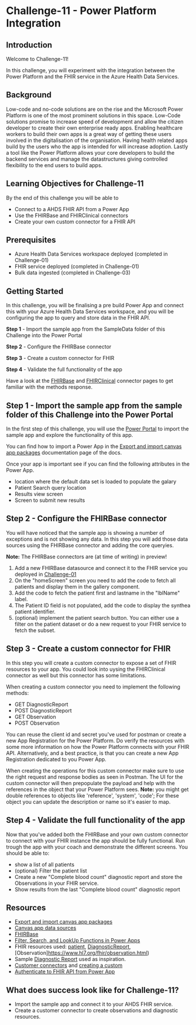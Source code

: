 # Challenge-11 - Power Platform Integration

## Introduction

Welcome to Challenge-11!

In this challenge, you will experiment with the integration between the Power Platform and the FHIR service in the Azure Health Data Services.

## Background

Low-code and no-code solutions are on the rise and the Microsoft Power Platform is one of the most prominent solutions in this space. Low-Code solutions promise to increase speed of development and allow the citizen developer to create their own enterprise ready apps.
Enabling healthcare workers to build their own apps is a great way of getting these users involved in the digitalisation of the organisation.
Having health related apps build by the users who the app is intended for will increase adoption.
Lastly a tool like the Power Platform allows your core developers to build the backend services and manage the datastructures giving controlled flexibility to the end users to build apps.


## Learning Objectives for Challenge-11
By the end of this challenge you will be able to

- Connect to a AHDS FHIR API from a Power App
- Use the FHIRBase and FHIRClinical connectors
- Create your own custom connector for a FHIR API


## Prerequisites 
+ Azure Health Data Services workspace deployed (completed in Challenge-01)
+ FHIR service deployed (completed in Challenge-01) 
+ Bulk data ingested (completed in Challenge-03)

## Getting Started 
In this challenge, you will be finalising a pre build Power App and connect this with your Azure Health Data Services workspace, and you will be configuring the app to query and store data in the FHIR API.

**Step 1** - Import the sample app from the SampleData folder of this Challenge into the Power Portal

**Step 2** - Configure the FHIRBase connector

**Step 3** - Create a custom connector for FHIR

**Step 4** - Validate the full functionality of the app  


Have a look at the [FHIRBase](https://docs.microsoft.com/en-us/connectors/fhirbase/) and [FHIRClinical](https://docs.microsoft.com/en-us/connectors/fhirclinical/) connector pages to get familiar with the methods response.

## Step 1 - Import the sample app from the sample folder of this Challenge into the Power Portal
In the first step of this challenge, you will use the [Power Portal](https://make.powerapps.com/) to import the sample app and explore the functionality of this app.

You can find how to import a Power App in the [Export and import canvas app packages](https://docs.microsoft.com/en-us/power-apps/maker/canvas-apps/export-import-app) documentation page of the docs.

Once your app is important see if you can find the following attributes in the Power App.
- location where the default data set is loaded to populate the galary
- Patient Search query location
- Results view screen
- Screen to submit new results

## Step 2 - Configure the FHIRBase connector
You will have noticed that the sample app is showing a number of exceptions and is not showing any data. In this step you will add those data sources using the FHIRBase connector and adding the core queryies.

**Note:** The FHIRBase connectors are (at time of writing) in preview!

1. Add a new FHIRBase datasource and connect it to the FHIR service you deployed in [Challenge-01](<../Challenge-01 - Deploy AHDS workspace and FHIR service/Readme.md>)
2. On the "homeScreen" screen you need to add the code to fetch all patients and display them in the gallery component.
3. Add the code to fetch the patient first and lastname in the "lblName" label. 
4. The Patient ID field is not populated, add the code to display the synthea patient identifier. 
5. (optional) implement the patient search button. You can either use a filter on the patient dataset or do a new request to your FHIR service to fetch the subset.


## Step 3 - Create a custom connector for FHIR

In this step you will create a custom connector to expose a set of FHIR resources to your app.
You could look into uysing the FHIRClinical connector as well but this connector has some limitations.

When creating a custom connector you need to implement the following methods:
- GET DiagnosticReport
- POST DiagnosticReport
- GET Observation
- POST Observation

You can reuse the client id and secret you've used for postman or create a new App Registration for the Power Platform.
Do verify the resources with some more information on how the Power Platform connects with your FHIR API.
Alternatively, and a best practice, is that you can create a new App Registration dedicated to you Power App.

When creating the operations for this custom connector make sure to use the right request and response bodies as seen in Postman.
The UI for the custom connector will then prepopulate the payload and help with the references in the object that your Power Platform sees.
**Note:** you might get double references to objects like 'reference', 'system', 'code'; For these object you can update the description or name so it's easier to map.


## Step 4 - Validate the full functionality of the app

Now that you've added both the FHIRBase and your own custom connector to connect with your FHIR instance the app should be fully functional.
Run trough the app with your coach and demonstrate the different screens.
You should be able to:
- show a list of all patients
- (optional) Filter the patient list
- Create a new "Complete blood count" diagnostic report and store the Observations in your FHIR service.
- Show results from the last "Complete blood count" diagnostic report


## Resources
- [Export and import canvas app packages](https://docs.microsoft.com/en-us/power-apps/maker/canvas-apps/export-import-app)
- [Canvas app data sources](https://docs.microsoft.com/en-us/power-apps/maker/canvas-apps/working-with-data-sources)
- [FHIRBase](https://docs.microsoft.com/en-us/connectors/fhirbase/)
- [Filter, Search, and LookUp Functions in Power Apps](https://docs.microsoft.com/en-us/power-platform/power-fx/reference/function-filter-lookup)
- FHIR resources used: [patient](https://www.hl7.org/fhir/patient.html), [DiagnosticReport](https://www.hl7.org/fhir/diagnosticreport.html), [Observation]https://www.hl7.org/fhir/observation.html) 
- Sample [Diagnostic Report](https://www.hl7.org/fhir/diagnosticreport-example.html) used as inspiration.
- [Customer connectors](https://docs.microsoft.com/en-us/connectors/custom-connectors/) and [creating a custom](https://docs.microsoft.com/en-us/connectors/custom-connectors/define-blank)
- [Authenticate to FHIR API from Power App](https://docs.microsoft.com/en-us/power-query/connectors/fhir/fhir-authentication)

## What does success look like for Challenge-11?
+ Import the sample app and connect it to your AHDS FHIR service.
+ Create a customer connector to create observations and diagnostic resources.

